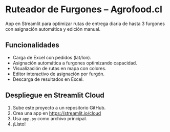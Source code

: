 # Ruteador de Furgones – Agrofood.cl

App en Streamlit para optimizar rutas de entrega diaria de hasta 3 furgones con asignación automática y edición manual.

## Funcionalidades
- Carga de Excel con pedidos (lat/lon).
- Asignación automática a furgones optimizando capacidad.
- Visualización de rutas en mapa con colores.
- Editor interactivo de asignación por furgón.
- Descarga de resultados en Excel.

## Despliegue en Streamlit Cloud
1. Sube este proyecto a un repositorio GitHub.
2. Crea una app en https://streamlit.io/cloud
3. Usa `app.py` como archivo principal.
4. ¡Listo!
